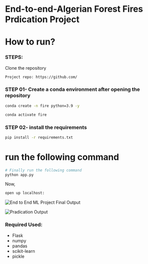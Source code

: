 # End-to-end-Algerian Forest Fires Prdication Project

# How to run?
### STEPS:

Clone the repository

```bash
Project repo: https://github.com/
```

### STEP 01- Create a conda environment after opening the repository

```bash
conda create -n fire python=3.9 -y
```

```bash
conda activate fire
```

### STEP 02- install the requirements
```bash
pip install -r requirements.txt
```


# run the following command

```bash
# Finally run the following command
python app.py
```

Now,
```bash
open up localhost:
```


![ End to End ML Project Final Output](Day46/forestfire-main/output1.png)

![ Pradication Output](Day46/forestfire-main/output2.png)




### Required Used:

- Flask
- numpy 
- pandas
- scikit-learn
- pickle


